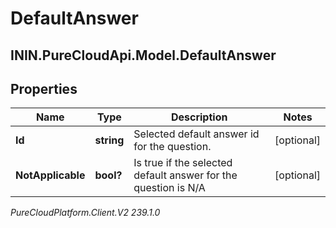 # DefaultAnswer

## ININ.PureCloudApi.Model.DefaultAnswer

## Properties

|Name | Type | Description | Notes|
|------------ | ------------- | ------------- | -------------|
| **Id** | **string** | Selected default answer id for the question. | [optional] |
| **NotApplicable** | **bool?** | Is true if the selected default answer for the question is N/A | [optional] |



_PureCloudPlatform.Client.V2 239.1.0_
